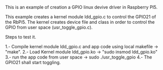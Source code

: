 This is an example of creation a GPIO linux devive driver in Raspberry PI5.

This example creates a kernel module ldd_gpio.c to control the GPIO21 of the RbPi5.
The kernel creates device file and class in order to control the GPIO from user space (usr_toggle_gpio.c).

Steps to test it.


1.- Compile kernel module ldd_gpio.c and app code using local makefile -> "make".
2.- Load Kernel module ldd_gpio.ko -> "sudo insmod ldd_gpio.ko"
3.- run the app code from user space -> sudo ./usr_toggle_gpio
4.- The GPIO21 shall start toggling.